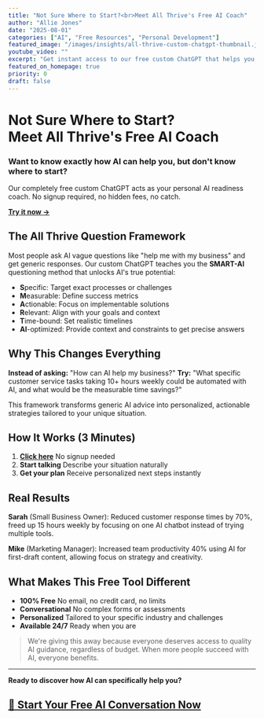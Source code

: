 ```yaml
---
title: "Not Sure Where to Start?<br>Meet All Thrive's Free AI Coach"
author: "Allie Jones"
date: "2025-08-01"
categories: ["AI", "Free Resources", "Personal Development"]
featured_image: "/images/insights/all-thrive-custom-chatgpt-thumbnail.jpg"
youtube_video: ""
excerpt: "Get instant access to our free custom ChatGPT that helps you discover exactly how AI can transform your life and work. No signup required."
featured_on_homepage: true
priority: 0
draft: false
---
```


# Not Sure Where to Start?<br>Meet All Thrive's Free AI Coach

### Want to know exactly how AI can help you, but don't know where to start?
Our completely free custom ChatGPT acts as your personal AI readiness coach. No signup required, no hidden fees, no catch.

**[Try it now →](https://chatgpt.com/g/g-68ace83f6b88819194a56c72aabfa62e-all-thrive-ai)** 
## The All Thrive Question Framework

Most people ask AI vague questions like "help me with my business" and get generic responses. Our custom ChatGPT teaches you the **SMART-AI** questioning method that unlocks AI's true potential:

- **S**pecific: Target exact processes or challenges
- **M**easurable: Define success metrics  
- **A**ctionable: Focus on implementable solutions
- **R**elevant: Align with your goals and context
- **T**ime-bound: Set realistic timelines
- **AI**-optimized: Provide context and constraints to get precise answers

## Why This Changes Everything

**Instead of asking:** "How can AI help my business?"
**Try:** "What specific customer service tasks taking 10+ hours weekly could be automated with AI, and what would be the measurable time savings?"

This framework transforms generic AI advice into personalized, actionable strategies tailored to your unique situation.

## How It Works (3 Minutes)

1. **[Click here](https://chatgpt.com/g/g-68ace83f6b88819194a56c72aabfa62e-all-thrive-ai)** No signup needed
2. **Start talking** Describe your situation naturally
3. **Get your plan** Receive personalized next steps instantly

## Real Results

**Sarah** (Small Business Owner): Reduced customer response times by 70%, freed up 15 hours weekly by focusing on one AI chatbot instead of trying multiple tools.

**Mike** (Marketing Manager): Increased team productivity 40% using AI for first-draft content, allowing focus on strategy and creativity.

## What Makes This Free Tool Different

- **100% Free** No email, no credit card, no limits
- **Conversational** No complex forms or assessments
- **Personalized** Tailored to your specific industry and challenges
- **Available 24/7** Ready when you are

> We're giving this away because everyone deserves access to quality AI guidance, regardless of budget. When more people succeed with AI, everyone benefits.

---

**Ready to discover how AI can specifically help you?**

## [🚀 Start Your Free AI Conversation Now](https://chatgpt.com/g/g-68ace83f6b88819194a56c72aabfa62e-all-thrive-ai)
